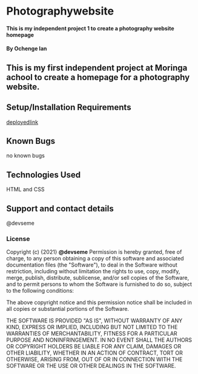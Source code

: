 # Photographywebsite
#### This is my independent project 1 to create a photography website homepage 
#### By **Ochenge Ian**
## This is my first independent project at Moringa achool to create a homepage for a photography website.

## Setup/Installation Requirements
[deployedlink](https://devseme.github.io/photographywebsite/)


## Known Bugs
no known bugs
## Technologies Used
HTML and CSS
## Support and contact details
@devseme
### License

Copyright (c) {2021} **@devseme**
Permission is hereby granted, free of charge, to any person obtaining a copy
of this software and associated documentation files (the "Software"), to deal
in the Software without restriction, including without limitation the rights
to use, copy, modify, merge, publish, distribute, sublicense, and/or sell
copies of the Software, and to permit persons to whom the Software is
furnished to do so, subject to the following conditions:

The above copyright notice and this permission notice shall be included in all
copies or substantial portions of the Software.

THE SOFTWARE IS PROVIDED "AS IS", WITHOUT WARRANTY OF ANY KIND, EXPRESS OR
IMPLIED, INCLUDING BUT NOT LIMITED TO THE WARRANTIES OF MERCHANTABILITY,
FITNESS FOR A PARTICULAR PURPOSE AND NONINFRINGEMENT. IN NO EVENT SHALL THE
AUTHORS OR COPYRIGHT HOLDERS BE LIABLE FOR ANY CLAIM, DAMAGES OR OTHER
LIABILITY, WHETHER IN AN ACTION OF CONTRACT, TORT OR OTHERWISE, ARISING FROM,
OUT OF OR IN CONNECTION WITH THE SOFTWARE OR THE USE OR OTHER DEALINGS IN THE
SOFTWARE.
